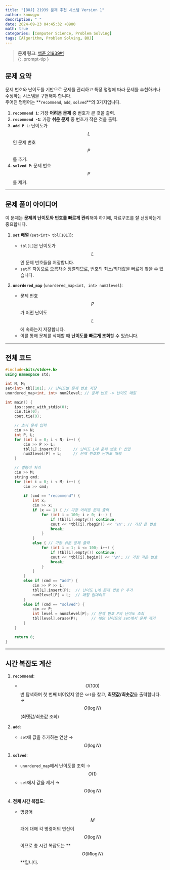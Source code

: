 ```yaml
---
title: "[BOJ] 21939 문제 추천 시스템 Version 1"
author: knowgyu
description: " "
date: 2024-09-23 04:45:32 +0900
math: true
categories: [Computer Science, Problem Solving]
tags: [Algorithm, Problem Solving, BOJ]
---
```


> **문제 링크**: [백준 21939번](https://www.acmicpc.net/problem/21939)  
{: .prompt-tip }

## 문제 요약

문제 번호와 난이도를 기반으로 문제를 관리하고 특정 명령에 따라 문제를 추천하거나 수정하는 시스템을 구현해야 합니다.  
주어진 명령어는 **`recommend`, `add`, `solved`**의 3가지입니다.

1. **`recommend 1`**: 가장 **어려운 문제** 중 번호가 큰 것을 출력.  
2. **`recommend -1`**: 가장 **쉬운 문제** 중 번호가 작은 것을 출력.  
3. **`add P L`**: 난이도가 $$L$$인 문제 번호 $$P$$를 추가.  
4. **`solved P`**: 문제 번호 $$P$$를 제거.

---

## 문제 풀이 아이디어

이 문제는 **문제의 난이도와 번호를 빠르게 관리**해야 하기에, 자료구조를 잘 선정하는게 중요합니다.

1. **`set` 배열** (`set<int> tbl[101]`):  
   - `tbl[L]`은 난이도가 $$L$$인 문제 번호들을 저장합니다.  
   - `set`은 자동으로 오름차순 정렬되므로, 번호의 최소/최대값을 빠르게 찾을 수 있습니다.

2. **`unordered_map`** (`unordered_map<int, int> num2level`):  
   - 문제 번호 $$P$$가 어떤 난이도 $$L$$에 속하는지 저장합니다.  
   - 이를 통해 문제를 삭제할 때 **난이도를 빠르게 조회**할 수 있습니다.

---

## 전체 코드

```cpp
#include<bits/stdc++.h>
using namespace std;

int N, M;
set<int> tbl[101]; // 난이도별 문제 번호 저장
unordered_map<int, int> num2level; // 문제 번호 -> 난이도 매핑

int main() {
    ios::sync_with_stdio(0);
    cin.tie(0);
    cout.tie(0);

    // 초기 문제 입력
    cin >> N;
    int P, L;
    for (int i = 0; i < N; i++) {
        cin >> P >> L;
        tbl[L].insert(P);     // 난이도 L에 문제 번호 P 삽입
        num2level[P] = L;     // 문제 번호와 난이도 매핑
    }

    // 명령어 처리
    cin >> M;
    string cmd;
    for (int i = 0; i < M; i++) {
        cin >> cmd;
        
        if (cmd == "recommend") {
            int x;
            cin >> x;
            if (x == 1) { // 가장 어려운 문제 출력
                for (int i = 100; i > 0; i--) {
                    if (tbl[i].empty()) continue;
                    cout << *tbl[i].rbegin() << '\n'; // 가장 큰 번호
                    break;
                }
            } 
            else { // 가장 쉬운 문제 출력
                for (int i = 1; i <= 100; i++) {
                    if (tbl[i].empty()) continue;
                    cout << *tbl[i].begin() << '\n'; // 가장 작은 번호
                    break;
                }
            }
        } 
        else if (cmd == "add") {
            cin >> P >> L;
            tbl[L].insert(P);  // 난이도 L에 문제 번호 P 추가
            num2level[P] = L;  // 매핑 업데이트
        } 
        else if (cmd == "solved") {
            cin >> P;
            int level = num2level[P]; // 문제 번호 P의 난이도 조회
            tbl[level].erase(P);      // 해당 난이도의 set에서 문제 제거
        }
    }

    return 0;
}
```

---

## 시간 복잡도 계산

1. **`recommend`**:
   - $$O(100)$$번 탐색하며 첫 번째 비어있지 않은 `set`을 찾고, **최댓값/최솟값**을 출력합니다.  
     → $$O(\log N)$$ (최댓값/최솟값 조회)

2. **`add`**:
   - `set`에 값을 추가하는 연산 → $$O(\log N)$$

3. **`solved`**:
   - `unordered_map`에서 난이도를 조회 → $$O(1)$$  
   - `set`에서 값을 제거 → $$O(\log N)$$

4. **전체 시간 복잡도**:
   - 명령어 $$M$$개에 대해 각 명령어의 연산이 $$O(\log N)$$ 이므로 총 시간 복잡도는 **$$O(M \log N)$$**입니다.
